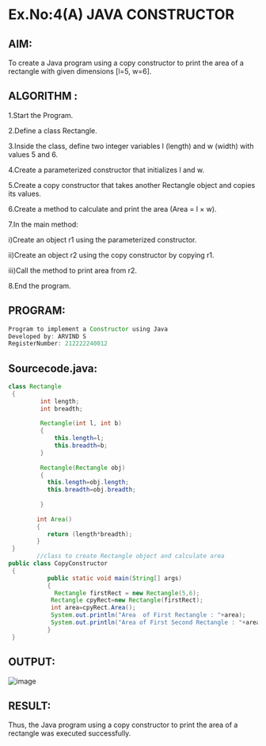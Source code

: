 # Ex.No:4(A)  JAVA CONSTRUCTOR
## AIM:
To create a Java program using a copy constructor to print the area of a rectangle with given dimensions [l=5, w=6].

## ALGORITHM :
1.Start the Program.

2.Define a class Rectangle.

3.Inside the class, define two integer variables l (length) and w (width) with values 5 and 6.

4.Create a parameterized constructor that initializes l and w.

5.Create a copy constructor that takes another Rectangle object and copies its values.

6.Create a method to calculate and print the area (Area = l × w).

7.In the main method:

i)Create an object r1 using the parameterized constructor.

ii)Create an object r2 using the copy constructor by copying r1.

iii)Call the method to print area from r2.

8.End the program.

## PROGRAM:
 ```java
Program to implement a Constructor using Java
Developed by: ARVIND S
RegisterNumber: 212222240012
```

## Sourcecode.java:
```java
class Rectangle 
 { 
         int length; 
         int breadth; 
         
         Rectangle(int l, int b) 
         {  
             this.length=l;
             this.breadth=b;
         } 
        
         Rectangle(Rectangle obj) 
         { 
           this.length=obj.length;
           this.breadth=obj.breadth;
    
         } 
        
        int Area() 
        { 
           return (length*breadth);
        } 
 } 
        //class to create Rectangle object and calculate area 
public class CopyConstructor 
 { 
           public static void main(String[] args) 
           { 
             Rectangle firstRect = new Rectangle(5,6); 
            Rectangle cpyRect=new Rectangle(firstRect);
            int area=cpyRect.Area();
            System.out.println("Area  of First Rectangle : "+area);
            System.out.println("Area of First Second Rectangle : "+area); 
           } 
 } 
 ```

## OUTPUT:

![image](https://github.com/user-attachments/assets/3b11f7db-bc29-4341-8026-3e885f59e612)

## RESULT:
Thus, the Java program using a copy constructor to print the area of a rectangle was executed successfully.
